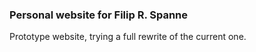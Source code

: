 ### Personal website for Filip R. Spanne
Prototype website, trying a full rewrite of the current one.
